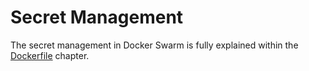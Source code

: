 # Secret Management

The secret management in Docker Swarm is fully explained within the [Dockerfile](../../../dockerfile/index.md) chapter.
